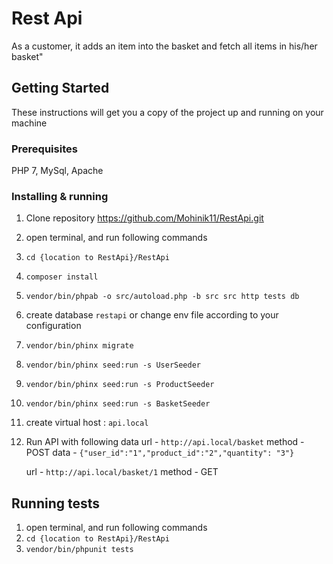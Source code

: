 # Rest Api

As a customer, it adds an item into the basket and fetch all items in his/her basket"

## Getting Started

These instructions will get you a copy of the project up and running on your machine

### Prerequisites

PHP 7, MySql, Apache

### Installing & running

1. Clone repository https://github.com/Mohinik11/RestApi.git
2. open terminal, and run following commands
3. `cd {location to RestApi}/RestApi`
4. `composer install`
5. `vendor/bin/phpab -o src/autoload.php -b src src http tests db`
6. create database `restapi` or change env file according to your configuration
7. `vendor/bin/phinx migrate`
8. `vendor/bin/phinx seed:run -s UserSeeder`
9. `vendor/bin/phinx seed:run -s ProductSeeder`
10. `vendor/bin/phinx seed:run -s BasketSeeder`
11. create virtual host : `api.local`
12. Run API with following data 
	url - `http://api.local/basket`
	method - POST
	data - `{"user_id":"1","product_id":"2","quantity": "3"}`

	url - `http://api.local/basket/1`
	method - GET

## Running tests

1. open terminal, and run following commands
2. `cd {location to RestApi}/RestApi`
3. `vendor/bin/phpunit tests`
